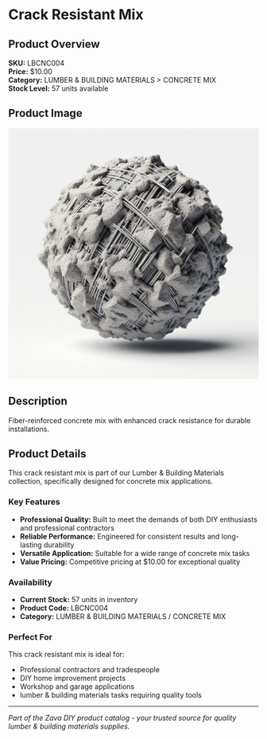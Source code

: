 # Crack Resistant Mix

## Product Overview

**SKU:** LBCNC004  
**Price:** $10.00  
**Category:** LUMBER & BUILDING MATERIALS > CONCRETE MIX  
**Stock Level:** 57 units available  

## Product Image

![Crack Resistant Mix](https://raw.githubusercontent.com/microsoft/ai-tour-26-zava-diy-dataset-plus-mcp/refs/heads/main/images/lumber_%26_building_materials_concrete_mix_crack_resistant_mix_20250620_204048.png)

## Description

Fiber-reinforced concrete mix with enhanced crack resistance for durable installations.

## Product Details

This crack resistant mix is part of our Lumber & Building Materials collection, specifically designed for concrete mix applications. 

### Key Features

- **Professional Quality:** Built to meet the demands of both DIY enthusiasts and professional contractors
- **Reliable Performance:** Engineered for consistent results and long-lasting durability
- **Versatile Application:** Suitable for a wide range of concrete mix tasks
- **Value Pricing:** Competitive pricing at $10.00 for exceptional quality

### Availability

- **Current Stock:** 57 units in inventory
- **Product Code:** LBCNC004
- **Category:** LUMBER & BUILDING MATERIALS / CONCRETE MIX

### Perfect For

This crack resistant mix is ideal for:
- Professional contractors and tradespeople
- DIY home improvement projects  
- Workshop and garage applications
- lumber & building materials tasks requiring quality tools

---

*Part of the Zava DIY product catalog - your trusted source for quality lumber & building materials supplies.*
